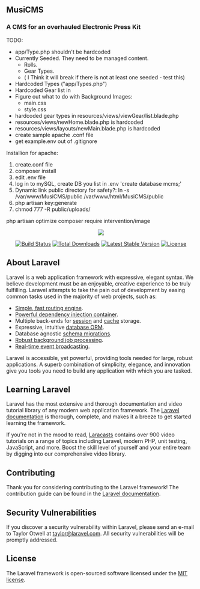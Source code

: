 ## MusiCMS

### A CMS for an overhauled Electronic Press Kit


TODO:

* app/Type.php shouldn't be hardcoded
* Currently Seeded. They need to be managed content.
  * Rolls.
  * Gear Types.
  * ( I Think it will break if there is not at least one seeded - test this)
* Hardcoded Types ("app/Types.php")
* Hardcoded Gear list in
* Figure out what to do with Background Images:
    *  main.css
    *  style.css
* hardcoded gear types in resources/views/viewGear/list.blade.php
* resources/views/newHome.blade.php is hardcoded
* resources/views/layouts/newMain.blade.php is hardcoded
* create sample apache .conf file
* get example.env out of .gitignore

Installion for apache:
1. create.conf file
2. composer install
3. edit .env file
3. log in to mySQL, create DB you list in .env 'create database mcms;'
4. Dynamic link public directory for safety?: ln -s /var/www/MusiCMS/public /var/www/html/MusiCMS/public
5. php artisan key:generate
6. chmod 777 -R public/uploads/

<!-- sudo apt-get install composer
php composer.phar require intervention/image -->
php artisan optimize
composer require intervention/image

<p align="center"><img src="https://laravel.com/assets/img/components/logo-laravel.svg"></p>

<p align="center">
<a href="https://travis-ci.org/laravel/framework"><img src="https://travis-ci.org/laravel/framework.svg" alt="Build Status"></a>
<a href="https://packagist.org/packages/laravel/framework"><img src="https://poser.pugx.org/laravel/framework/d/total.svg" alt="Total Downloads"></a>
<a href="https://packagist.org/packages/laravel/framework"><img src="https://poser.pugx.org/laravel/framework/v/stable.svg" alt="Latest Stable Version"></a>
<a href="https://packagist.org/packages/laravel/framework"><img src="https://poser.pugx.org/laravel/framework/license.svg" alt="License"></a>
</p>

## About Laravel

Laravel is a web application framework with expressive, elegant syntax. We believe development must be an enjoyable, creative experience to be truly fulfilling. Laravel attempts to take the pain out of development by easing common tasks used in the majority of web projects, such as:

- [Simple, fast routing engine](https://laravel.com/docs/routing).
- [Powerful dependency injection container](https://laravel.com/docs/container).
- Multiple back-ends for [session](https://laravel.com/docs/session) and [cache](https://laravel.com/docs/cache) storage.
- Expressive, intuitive [database ORM](https://laravel.com/docs/eloquent).
- Database agnostic [schema migrations](https://laravel.com/docs/migrations).
- [Robust background job processing](https://laravel.com/docs/queues).
- [Real-time event broadcasting](https://laravel.com/docs/broadcasting).

Laravel is accessible, yet powerful, providing tools needed for large, robust applications. A superb combination of simplicity, elegance, and innovation give you tools you need to build any application with which you are tasked.

## Learning Laravel

Laravel has the most extensive and thorough documentation and video tutorial library of any modern web application framework. The [Laravel documentation](https://laravel.com/docs) is thorough, complete, and makes it a breeze to get started learning the framework.

If you're not in the mood to read, [Laracasts](https://laracasts.com) contains over 900 video tutorials on a range of topics including Laravel, modern PHP, unit testing, JavaScript, and more. Boost the skill level of yourself and your entire team by digging into our comprehensive video library.

## Contributing

Thank you for considering contributing to the Laravel framework! The contribution guide can be found in the [Laravel documentation](http://laravel.com/docs/contributions).

## Security Vulnerabilities

If you discover a security vulnerability within Laravel, please send an e-mail to Taylor Otwell at taylor@laravel.com. All security vulnerabilities will be promptly addressed.

## License

The Laravel framework is open-sourced software licensed under the [MIT license](http://opensource.org/licenses/MIT).
